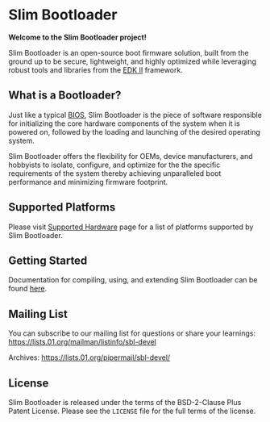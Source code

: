 Slim Bootloader
================

**Welcome to the Slim Bootloader project!**

Slim Bootloader is an open-source boot firmware solution, built from the
ground up to be secure, lightweight, and highly optimized while leveraging
robust tools and libraries from the [EDK II](https://www.tianocore.org/edk2/)
framework.

What is a Bootloader?
---------------------
Just like a typical [BIOS](https://en.wikipedia.org/wiki/BIOS), Slim Bootloader
is the piece of software responsible for initializing the core hardware
components of the system when it is powered on, followed by the loading and
launching of the desired operating system.

Slim Bootloader offers the flexibility for OEMs, device manufacturers, and hobbyists
to isolate, configure, and optimize for the the specific requirements of the system 
thereby achieving unparalleled boot performance and minimizing firmware footprint.

Supported Platforms
-------------------
Please visit [Supported Hardware](https://slimbootloader.github.io/supported-hardware/index.html) page for a list of platforms supported by Slim Bootloader. 

Getting Started
---------------
Documentation for compiling, using, and extending Slim Bootloader can be found
[here](https://slimbootloader.github.io/).

Mailing List
--------------
You can subscribe to our mailing list for questions or share your learnings: 
https://lists.01.org/mailman/listinfo/sbl-devel

Archives: https://lists.01.org/pipermail/sbl-devel/

License
-------
Slim Bootloader is released under the terms of the BSD-2-Clause Plus Patent License. 
Please see the `LICENSE` file for the full terms of the license.
